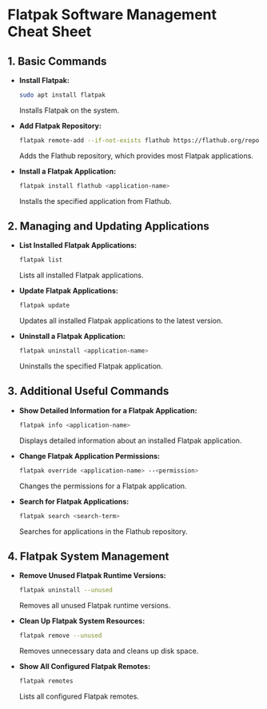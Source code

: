 # Flatpak Software Management Cheat Sheet



## 1. Basic Commands

- **Install Flatpak:**
  ```bash
  sudo apt install flatpak
  ```
  Installs Flatpak on the system.

- **Add Flatpak Repository:**
  ```bash
  flatpak remote-add --if-not-exists flathub https://flathub.org/repo/flathub.flatpakrepo
  ```
  Adds the Flathub repository, which provides most Flatpak applications.

- **Install a Flatpak Application:**
  ```bash
  flatpak install flathub <application-name>
  ```
  Installs the specified application from Flathub.

## 2. Managing and Updating Applications

- **List Installed Flatpak Applications:**
  ```bash
  flatpak list
  ```
  Lists all installed Flatpak applications.

- **Update Flatpak Applications:**
  ```bash
  flatpak update
  ```
  Updates all installed Flatpak applications to the latest version.

- **Uninstall a Flatpak Application:**
  ```bash
  flatpak uninstall <application-name>
  ```
  Uninstalls the specified Flatpak application.

## 3. Additional Useful Commands

- **Show Detailed Information for a Flatpak Application:**
  ```bash
  flatpak info <application-name>
  ```
  Displays detailed information about an installed Flatpak application.

- **Change Flatpak Application Permissions:**
  ```bash
  flatpak override <application-name> --<permission>
  ```
  Changes the permissions for a Flatpak application.

- **Search for Flatpak Applications:**
  ```bash
  flatpak search <search-term>
  ```
  Searches for applications in the Flathub repository.

## 4. Flatpak System Management

- **Remove Unused Flatpak Runtime Versions:**
  ```bash
  flatpak uninstall --unused
  ```
  Removes all unused Flatpak runtime versions.

- **Clean Up Flatpak System Resources:**
  ```bash
  flatpak remove --unused
  ```
  Removes unnecessary data and cleans up disk space.

- **Show All Configured Flatpak Remotes:**
  ```bash
  flatpak remotes
  ```
  Lists all configured Flatpak remotes.
